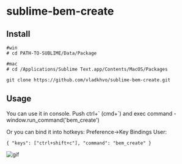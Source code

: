 # sublime-bem-create


## Install
```
#win
# cd PATH-TO-SUBLIME/Data/Package

#mac
# cd /Applications/Sublime Text.app/Contents/MacOS/Packages

git clone https://github.com/vladkhvo/sublime-bem-create.git
```

## Usage

You can use it in console. Push ctrl+\` (cmd+\`) and exec command - window.run_command('bem_create')

Or you can bind it into hotkeys:
Preference->Key Bindings User:
```
{ "keys": ["ctrl+shift+c"], "command": "bem_create" }
```
![gif](https://github.com/vladkhvo/sublime-bem-create/blob/master/demo.gif)
